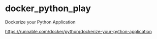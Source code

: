 # docker_python_play

Dockerize your Python Application

https://runnable.com/docker/python/dockerize-your-python-application

